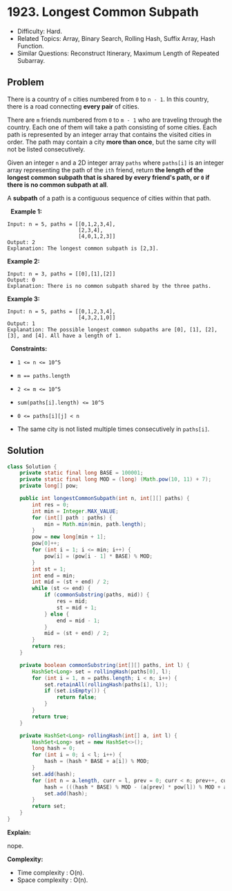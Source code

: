 # 1923. Longest Common Subpath

- Difficulty: Hard.
- Related Topics: Array, Binary Search, Rolling Hash, Suffix Array, Hash Function.
- Similar Questions: Reconstruct Itinerary, Maximum Length of Repeated Subarray.

## Problem

There is a country of ```n``` cities numbered from ```0``` to ```n - 1```. In this country, there is a road connecting **every pair** of cities.

There are ```m``` friends numbered from ```0``` to ```m - 1``` who are traveling through the country. Each one of them will take a path consisting of some cities. Each path is represented by an integer array that contains the visited cities in order. The path may contain a city **more than once**, but the same city will not be listed consecutively.

Given an integer ```n``` and a 2D integer array ```paths``` where ```paths[i]``` is an integer array representing the path of the ```ith``` friend, return **the length of the **longest common subpath** that is shared by **every** friend's path, or **```0```** if there is no common subpath at all**.

A **subpath** of a path is a contiguous sequence of cities within that path.

 
**Example 1:**

```
Input: n = 5, paths = [[0,1,2,3,4],
                       [2,3,4],
                       [4,0,1,2,3]]
Output: 2
Explanation: The longest common subpath is [2,3].
```

**Example 2:**

```
Input: n = 3, paths = [[0],[1],[2]]
Output: 0
Explanation: There is no common subpath shared by the three paths.
```

**Example 3:**

```
Input: n = 5, paths = [[0,1,2,3,4],
                       [4,3,2,1,0]]
Output: 1
Explanation: The possible longest common subpaths are [0], [1], [2], [3], and [4]. All have a length of 1.
```

 
**Constraints:**


	
- ```1 <= n <= 10^5```
	
- ```m == paths.length```
	
- ```2 <= m <= 10^5```
	
- ```sum(paths[i].length) <= 10^5```
	
- ```0 <= paths[i][j] < n```
	
- The same city is not listed multiple times consecutively in ```paths[i]```.



## Solution

```java
class Solution {
    private static final long BASE = 100001;
    private static final long MOD = (long) (Math.pow(10, 11) + 7);
    private long[] pow;

    public int longestCommonSubpath(int n, int[][] paths) {
        int res = 0;
        int min = Integer.MAX_VALUE;
        for (int[] path : paths) {
            min = Math.min(min, path.length);
        }
        pow = new long[min + 1];
        pow[0]++;
        for (int i = 1; i <= min; i++) {
            pow[i] = (pow[i - 1] * BASE) % MOD;
        }
        int st = 1;
        int end = min;
        int mid = (st + end) / 2;
        while (st <= end) {
            if (commonSubstring(paths, mid)) {
                res = mid;
                st = mid + 1;
            } else {
                end = mid - 1;
            }
            mid = (st + end) / 2;
        }
        return res;
    }

    private boolean commonSubstring(int[][] paths, int l) {
        HashSet<Long> set = rollingHash(paths[0], l);
        for (int i = 1, n = paths.length; i < n; i++) {
            set.retainAll(rollingHash(paths[i], l));
            if (set.isEmpty()) {
                return false;
            }
        }
        return true;
    }

    private HashSet<Long> rollingHash(int[] a, int l) {
        HashSet<Long> set = new HashSet<>();
        long hash = 0;
        for (int i = 0; i < l; i++) {
            hash = (hash * BASE + a[i]) % MOD;
        }
        set.add(hash);
        for (int n = a.length, curr = l, prev = 0; curr < n; prev++, curr++) {
            hash = (((hash * BASE) % MOD - (a[prev] * pow[l]) % MOD + a[curr]) + MOD) % MOD;
            set.add(hash);
        }
        return set;
    }
}
```

**Explain:**

nope.

**Complexity:**

* Time complexity : O(n).
* Space complexity : O(n).
